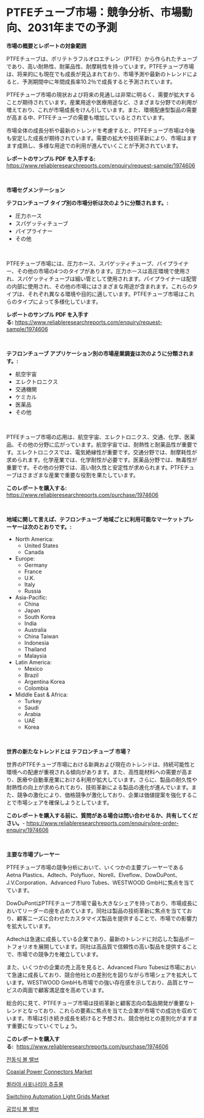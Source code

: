 <p><h1>PTFEチューブ市場：競争分析、市場動向、2031年までの予測</h1></p><p><strong>市場の概要とレポートの対象範囲</strong></p>
<p><p>PTFEチューブは、ポリテトラフルオロエチレン（PTFE）から作られたチューブであり、高い耐熱性、耐薬品性、耐摩耗性を持っています。PTFEチューブ市場は、将来的にも現在でも成長が見込まれており、市場予測や最新のトレンドによると、予測期間中に年間成長率10.2％で成長すると予測されています。</p><p>PTFEチューブ市場の現状および将来の見通しは非常に明るく、需要が拡大することが期待されています。産業用途や医療用途など、さまざまな分野での利用が増えており、これが市場成長をけん引しています。また、環境配慮型製品の需要が高まる中、PTFEチューブの需要も増加しているとされています。</p><p>市場全体の成長分析や最新のトレンドを考慮すると、PTFEチューブ市場は今後も安定した成長が期待されています。需要の拡大や技術革新により、市場はますます成熟し、多様な用途での利用が進んでいくことが予測されています。</p></p>
<p><strong>レポートのサンプル PDF を入手する:</strong> <a href="https://www.reliableresearchreports.com/enquiry/request-sample/1974606">https://www.reliableresearchreports.com/enquiry/request-sample/1974606</a></p>
<p>&nbsp;</p>
<p><strong>市場セグメンテーション</strong></p>
<p><strong>テフロンチューブ タイプ別の市場分析は次のように分類されます。:</strong></p>
<p><ul><li>圧力ホース</li><li>スパゲッティチューブ</li><li>パイプライナー</li><li>その他</li></ul></p>
<p>&nbsp;</p>
<p><p>PTFEチューブ市場には、圧力ホース、スパゲッティチューブ、パイプライナー、その他の市場の4つのタイプがあります。圧力ホースは高圧環境で使用され、スパゲッティチューブは細い管として使用されます。パイプライナーは配管の内部に使用され、その他の市場にはさまざまな用途が含まれます。これらのタイプは、それぞれ異なる環境や目的に適しています。PTFEチューブ市場はこれらのタイプによって多様化しています。</p></p>
<p><strong>レポートのサンプル PDF を入手する:</strong>&nbsp;<a href="https://www.reliableresearchreports.com/enquiry/request-sample/1974606">https://www.reliableresearchreports.com/enquiry/request-sample/1974606</a></p>
<p>&nbsp;</p>
<p><strong> テフロンチューブ アプリケーション別の市場産業調査は次のように分類されます。:</strong></p>
<p><ul><li>航空宇宙</li><li>エレクトロニクス</li><li>交通機関</li><li>ケミカル</li><li>医薬品</li><li>その他</li></ul></p>
<p>&nbsp;</p>
<p><p>PTFEチューブ市場の応用は、航空宇宙、エレクトロニクス、交通、化学、医薬品、その他の分野に広がっています。航空宇宙では、耐熱性と耐薬品性が重要です。エレクトロニクスでは、電気絶縁性が重要です。交通分野では、耐摩耗性が求められます。化学産業では、化学耐性が必要です。医薬品分野では、無毒性が重要です。その他の分野では、高い耐久性と安定性が求められます。PTFEチューブはさまざまな産業で重要な役割を果たしています。</p></p>
<p><strong>このレポートを購入する:</strong>&nbsp; <a href="https://www.reliableresearchreports.com/purchase/1974606">https://www.reliableresearchreports.com/purchase/1974606</a></p>
<p>&nbsp;</p>
<p><strong>地域に関して言えば、テフロンチューブ 地域ごとに利用可能なマーケットプレーヤーは次のとおりです。:</strong></p>
<p><ul>
    <li>
        North America:
        <ul>
            <li>United States</li>
            <li>Canada</li>
        </ul>
    </li>
    <li>
        Europe:
        <ul>
            <li>Germany</li>
            <li>France</li>
            <li>U.K.</li>
            <li>Italy</li>
            <li>Russia</li>
        </ul>
    </li>
    <li>
        Asia-Pacific:
        <ul>
            <li>China</li>
            <li>Japan</li>
            <li>South Korea</li>
            <li>India</li>
            <li>Australia</li>
            <li>China Taiwan</li>
            <li>Indonesia</li>
            <li>Thailand</li>
            <li>Malaysia</li>
        </ul>
    </li>
    <li>
        Latin America:
        <ul>
            <li>Mexico</li>
            <li>Brazil</li>
            <li>Argentina Korea</li>
            <li>Colombia</li>
        </ul>
    </li>
    <li>
        Middle East & Africa:
        <ul>
            <li>Turkey</li>
            <li>Saudi</li>
            <li>Arabia</li>
            <li>UAE</li>
            <li>Korea</li>
        </ul>
    </li>
    </ul></p>
<p>&nbsp;</p>
<p><strong>世界の新たなトレンドとは テフロンチューブ 市場？</strong></p>
<p><p>世界のPTFEチューブ市場における新興および現在のトレンドは、持続可能性と環境への配慮が重視される傾向があります。また、高性能材料への需要が高まり、医療や自動車産業における利用が拡大しています。さらに、製品の耐久性や耐熱性の向上が求められており、技術革新による製品の進化が進んでいます。また、競争の激化により、価格競争が激化しており、企業は価値提案を強化することで市場シェアを確保しようとしています。</p></p>
<p><strong>このレポートを購入する前に、質問がある場合は問い合わせるか、共有してください。</strong>- <a href="https://www.reliableresearchreports.com/enquiry/pre-order-enquiry/1974606">https://www.reliableresearchreports.com/enquiry/pre-order-enquiry/1974606</a></p>
<p>&nbsp;</p>
<p><strong>主要な市場プレーヤー</strong></p>
<p><p>PTFEチューブ市場の競争分析において、いくつかの主要プレーヤーであるAetna Plastics、Adtech、Polyfluor、Norell、Elveflow、DowDuPont、J.V.Corporation、Advanced Fluro Tubes、WESTWOOD GmbHに焦点を当てています。</p><p>DowDuPontはPTFEチューブ市場で最も大きなシェアを持っており、市場成長においてリーダーの座を占めています。同社は製品の技術革新に焦点を当てており、顧客ニーズに合わせたカスタマイズ製品を提供することで、市場での影響力を拡大しています。</p><p>Adtechは急速に成長している企業であり、最新のトレンドに対応した製品ポートフォリオを展開しています。同社は高品質で信頼性の高い製品を提供することで、市場での競争力を確立しています。</p><p>また、いくつかの企業の売上高を見ると、Advanced Fluro Tubesは市場において急速に成長しており、競合他社との差別化を図りながら市場シェアを拡大しています。WESTWOOD GmbHも市場での強い存在感を示しており、品質とサービスの両面で顧客満足度を高めています。</p><p>総合的に見て、PTFEチューブ市場は技術革新と顧客志向の製品開発が重要なトレンドとなっており、これらの要素に焦点を当てた企業が市場での成功を収めています。市場は引き続き成長を続けると予想され、競合他社との差別化がますます重要になっていくでしょう。</p></p>
<p><strong>このレポートを購入する:</strong>&nbsp;&nbsp;<a href="https://www.reliableresearchreports.com/purchase/1974606">https://www.reliableresearchreports.com/purchase/1974606</a></p>
<p><p><a href="https://github.com/Skyleitney456456/Market-Research-Report-List-1/blob/main/241794310693.md">전동식 볼 밸브</a></p><p><a href="https://github.com/Alonsoolds3wq1d81czn8rbol/Market-Research-Report-List-1/blob/main/coaxial-power-connectors-market.md">Coaxial Power Connectors Market</a></p><p><a href="https://medium.com/@joeyjohns20/%EC%A7%84%EB%8B%A8%EC%9D%80-%ED%80%BC%EB%9D%BC%EC%9E%90-%EC%82%AC%ED%8F%AC%EB%82%98%EB%A6%AC%EC%95%84-%EC%B6%94%EC%B6%9C%EB%AC%BC-%EC%8B%9C%EC%9E%A5%EC%9D%84-%ED%83%90%EC%83%89%ED%95%98%EA%B3%A0-%EC%8B%9C%EC%9E%A5-%EC%A0%90%EC%9C%A0%EC%9C%A8-%EC%8B%9C%EC%9E%A5-%EB%8F%99%ED%96%A5-%EB%B0%8F-%EB%AF%B8%EB%9E%98-%EC%84%B1%EC%9E%A5%EC%9D%84-%ED%83%90%EA%B5%AC%ED%95%A9%EB%8B%88%EB%8B%A4-83382ed68e5a">퀼라야 사포나리아 추출물</a></p><p><a href="https://medium.com/@sarahhopkins94/switching-automation-light-grids-market-analysis-its-cagr-market-segmentation-and-global-industry-cf635225b57a">Switching Automation Light Grids Market</a></p><p><a href="https://github.com/iansanftyord09878/Market-Research-Report-List-1/blob/main/654679310694.md">공압식 볼 밸브</a></p></p>